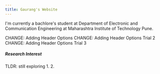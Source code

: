 ```yaml
---
title: Gaurang's Website
---
```


I'm currently a bachlore's student at Department of Electronic and Communication Engineering at Maharashtra Institute of Technology Pune. 

CHANGE: Adding Header Options
CHANGE: Adding Header Options Trial 2
CHANGE: Adding Header Options Trial 3

##### Research Interest
TLDR: still exploring
1. 
2. 

